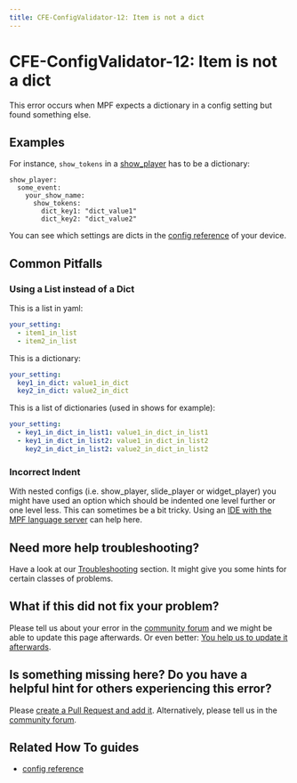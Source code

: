 ```yaml
---
title: CFE-ConfigValidator-12: Item is not a dict
---
```


# CFE-ConfigValidator-12: Item is not a dict


This error occurs when MPF expects a dictionary in a config setting but
found something else.

## Examples

For instance, `show_tokens` in a
[show_player](../config/show_player.md) has to
be a dictionary:

``` mpf-config
show_player:
  some_event:
    your_show_name:
      show_tokens:
        dict_key1: "dict_value1"
        dict_key2: "dict_value2"
```

You can see which settings are dicts in the
[config reference](../config/index.md) of your
device.

## Common Pitfalls

### Using a List instead of a Dict

This is a list in yaml:

``` yaml
your_setting:
  - item1_in_list
  - item2_in_list
```

This is a dictionary:

``` yaml
your_setting:
  key1_in_dict: value1_in_dict
  key2_in_dict: value2_in_dict
```

This is a list of dictionaries (used in shows for example):

``` yaml
your_setting:
  - key1_in_dict_in_list1: value1_in_dict_in_list1
  - key1_in_dict_in_list2: value1_in_dict_in_list2
    key2_in_dict_in_list2: value2_in_dict_in_list2
```

### Incorrect Indent

With nested configs (i.e. show_player, slide_player or widget_player)
you might have used an option which should be indented one level further
or one level less. This can sometimes be a bit tricky. Using an
[IDE with the MPF language server](../tools/language_server/index.md) can help here.

## Need more help troubleshooting?

Have a look at our [Troubleshooting](../troubleshooting/index.md) section. It might give you some hints for certain classes of
problems.

## What if this did not fix your problem?

Please tell us about your error in the [community forum](../community/index.md) and we might
be able to update this page afterwards. Or even better:
[You help us to update it afterwards](../about/help_docs.md).

## Is something missing here? Do you have a helpful hint for others experiencing this error?

Please
[create a Pull Request and add it](../about/help_docs.md). Alternatively, please tell us in the [community forum](../community/index.md).

## Related How To guides

* [config reference](../config/index.md)

